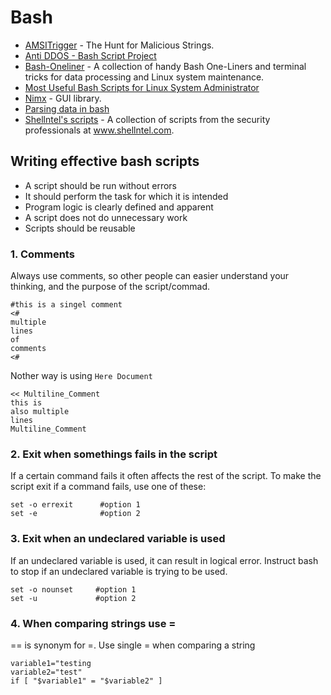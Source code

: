 # Bash

- [AMSITrigger](https://github.com/RythmStick/AMSITrigger) - The Hunt for Malicious Strings.
- [Anti DDOS - Bash Script Project](https://github.com/anti-ddos/Anti-DDOS)
- [Bash-Oneliner](https://github.com/onceupon/Bash-Oneliner) - A collection of handy Bash One-Liners and terminal tricks for data processing and Linux system maintenance.
- [Most Useful Bash Scripts for Linux System Administrator](https://www.techbrown.com/most-useful-bash-scripts-linux-system-administrator/)
- [Nimx](https://github.com/yglukhov/nimx) - GUI library.
- [Parsing data in bash](https://github.com/r00t-3xp10it/hacking-material-books/blob/master/bash/parsing_data_in_bash.md)
- [Shellntel's scripts](https://github.com/Shellntel/scripts) - A collection of scripts from the security professionals at www.shellntel.com.


## Writing effective bash scripts
- A script should be run without errors
- It should perform the task for which it is intended
- Program logic is clearly defined and apparent
- A script does not do unnecessary work
- Scripts should be reusable
### 1. Comments
Always use comments, so other people can easier understand your thinking, and the purpose of the script/commad.
````
#this is a singel comment
<#
multiple
lines
of
comments
<#
````
Nother way is using `Here Document`
````
<< Multiline_Comment
this is
also multiple
lines
Multiline_Comment
````
### 2. Exit when somethings fails in the script
If a certain command fails it often affects the rest of the script. To make the script exit if a command fails, use one of these:
````
set -o errexit      #option 1
set -e              #option 2
````
### 3. Exit when an undeclared variable is used
If an undeclared variable is used, it can result in logical error. Instruct bash to stop if an undeclared variable is trying to be used.
````
set -o nounset     #option 1
set -u             #option 2
````
### 4. When comparing strings use =
== is synonym for =. Use single = when comparing a string
````
variable1="testing
variable2="test"
if [ "$variable1" = "$variable2" ]
````
